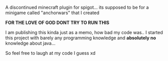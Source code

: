 A discontinued minecraft plugin for spigot... its supposed to be for a minigame called "anchorwars" that I created

**FOR THE LOVE OF GOD DONT TRY TO RUN THIS**

I am publishing this kinda just as a memo, how bad my code was.. I started this project with barely any programming knowledge and **absolutely no** knowledge about java...

So feel free to laugh at my code I guess xd
